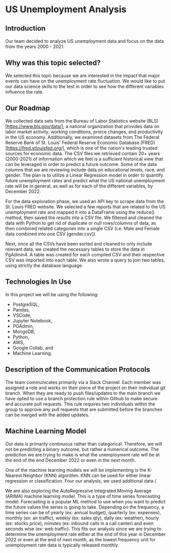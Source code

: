 # US Unemployment Analysis

## Introduction
####
Our team decided to analyze US unemployment data and focus on the data from the years 2000 - 2021. 

## Why was this topic selected? 
####
We selected this topic because we are interested in the impact that major events can have on the unemployment rate fluctuation. We would like to put our data science skills to the test in order to see how the different variables influence the rate.

## Our Roadmap
####
We collected data sets from the Bureau of Labor Statistics website (BLS) [https://www.bls.gov/data/], a national organization that provides data on labor market activity, working conditions, proice changes, and productivity in the US economy. Additionally, we examined datasets from The Federal Reserve Bank of St. Louis' Federal Reserve Economic Database (FRED) [https://fred.stlouisfed.org/], which is one of the nation's leading trusted sources for economic data. The CSV files we retrieved contain 20+ years (2000-2021) of information which we feel is a sufficient historical view that can be leveraged in order to predict a future outcome. Some of the data columns that we are reviewing include data on educational levels, race, and gender. The plan is to utilize a Linear Regression model in order to quantify future unemployment rates and predict what the US national unemployment rate will be in general, as well as for each of the different variables, by December 2022.

For the data exploration phase, we used an API key to scrape data from the St. Louis FRED website. We selected a few reports that are related to the US unemployment rate and mapped it into a DataFrame using the reduce() method, then saved the results into a CSV file. We filtered and cleaned the data with Python to get rid of duplicate or null rows/columns of data, as then combined related categories into a single CSV (i.e. Male and Female data combined into one CSV [gender.csv]). 

Next, once all the CSVs have been sorted and cleaned to only include relevant data, we created the necessary tables to store the data in PgAdmin4. A table was created for each compiled CSV and their respective CSV was imported into each table. We also wrote a query to join two tables, using strictly the database language.

## Technologies In Use
####
In this project we will be using the following: 
* PostgreSQL, 
* Pandas, 
* VSCode, 
* Jupyter Notebook, 
* PGAdmin, 
* MongoDB, 
* Python, 
* AWS, 
* Google Collab, and 
* Machine Learning.


## Description of the Communication Protocols
####
The team communicates primarily via a Slack Channel. Each member was assigned a role and works on their piece of the project on their individual git branch. When they are ready to push files/updates to the main branch we have opted to use a branch protection rule within Github to make secure and accurate pull requests. 
This rule requires two individuals within the group to approve any pull requests that are submitted before the branches can be merged with the added updates.   

## Machine Learning Model
####
Our data is primarily continuous rather than categorical. Therefore, we will not be predicting a binary outcome, but rather a numerical outcome. The prediction we are trying to make is what the unemployment rate will be at the end of the end December 2022 or even in the next month.

One of the machine learning models we will be implementing is the K-Nearest Neighbor (KNN) algorithm. KNN can be used for either linear regression or classification. Four our analysis, we used additional data (

We are also exploring the AutoRegressive Integrated Moving Average (ARIMA) machine learning model. This is a type of time series forecasting model. Forecasting is a popular ML method to use when you want to predict the future values the series is going to take. Depending on the frequency, a time series can be of yearly (ex: annual budget), quarterly (ex: expenses), monthly (ex: air traffic), weekly (ex: sales qty), daily (ex: weather), hourly (ex: stocks price), minutes (ex: inbound calls in a call canter) and even seconds wise (ex: web traffic). This fits our analysis since we are trying to determine the unemployment rate either at the end of this year in December 2022 or even at the end of next month, as the lowest frequency unit for unemployment rate data is typically released monthly.
